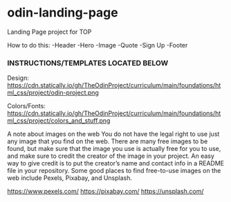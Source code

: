 # odin-landing-page
Landing Page project for TOP


How to do this:
-Header
-Hero
-Image
-Quote
-Sign Up
-Footer


### INSTRUCTIONS/TEMPLATES LOCATED BELOW ###
Design:
https://cdn.statically.io/gh/TheOdinProject/curriculum/main/foundations/html_css/project/odin-project.png

Colors/Fonts:
https://cdn.statically.io/gh/TheOdinProject/curriculum/main/foundations/html_css/project/colors_and_stuff.png

A note about images on the web
You do not have the legal right to use just any image that you find on the web. There are many free images to be found, but make sure that the image you use is actually free for you to use, and make sure to credit the creator of the image in your project. An easy way to give credit is to put the creator’s name and contact info in a README file in your repository. Some good places to find free-to-use images on the web include Pexels, Pixabay, and Unsplash.

https://www.pexels.com/
https://pixabay.com/
https://unsplash.com/